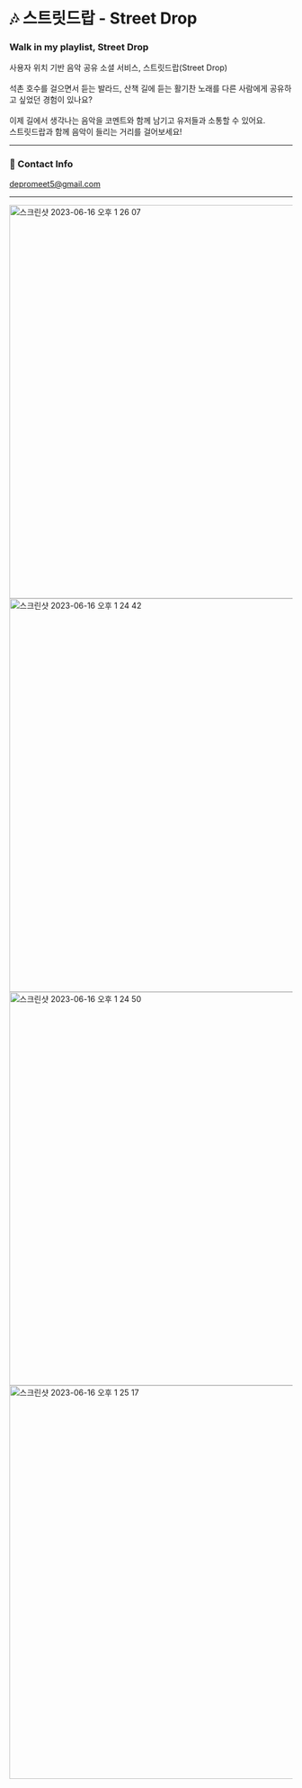 
# 🎶 스트릿드랍 - Street Drop
###  Walk in my playlist, Street Drop
사용자 위치 기반 음악 공유 소셜 서비스, 스트릿드랍(Street Drop) <br><br>
석촌 호수를 걸으면서 듣는 발라드, 산책 길에 듣는 활기찬 노래를 다른 사람에게 공유하고 싶었던 경험이 있나요? <br><br>
이제 길에서 생각나는 음악을 코멘트와 함께 남기고 유저들과 소통할 수 있어요. <br>
스트릿드랍과 함께 음악이 들리는 거리를 걸어보세요!

---

### 📮 Contact Info
depromeet5@gmail.com

---

<img width="700" alt="스크린샷 2023-06-16 오후 1 26 07" src="https://github.com/depromeet/street-drop-iOS/assets/107384230/4164780e-5fac-45d2-bf96-41ab19db1290"> <br>
<img width="700" alt="스크린샷 2023-06-16 오후 1 24 42" src="https://github.com/depromeet/street-drop-iOS/assets/107384230/0d817873-c261-4f50-858a-231d64eda48f"> <br>
<img width="700" alt="스크린샷 2023-06-16 오후 1 24 50" src="https://github.com/depromeet/street-drop-iOS/assets/107384230/0e9729f0-5658-4a85-ba0b-79ac2de39044"> <br>
<img width="700" alt="스크린샷 2023-06-16 오후 1 25 17" src="https://github.com/depromeet/street-drop-iOS/assets/107384230/77c581fb-eeb0-4292-9e0e-39fdca1267e8"> <br>
